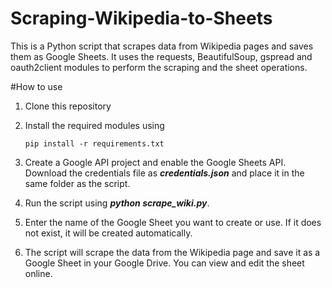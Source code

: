 # Scraping-Wikipedia-to-Sheets

This is a Python script that scrapes data from Wikipedia pages and saves them as Google Sheets. It uses the requests, BeautifulSoup, gspread and oauth2client modules to perform the scraping and the sheet operations.

#How to use

1. Clone this repository
2. Install the required modules using 
    
    ```
    pip install -r requirements.txt

    ```

3. Create a Google API project and enable the Google Sheets API. Download the credentials file as ***credentials.json*** and place it in the same folder as the script.

4. Run the script using ***python scrape_wiki.py***.

5. Enter the name of the Google Sheet you want to create or use. If it does not exist, it will be created automatically.

6. The script will scrape the data from the Wikipedia page and save it as a Google Sheet in your Google Drive. You can view and edit the sheet online.
